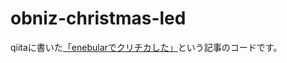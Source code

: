# obniz-christmas-led

qiitaに書いた[「enebularでクリチカした」](ttps://qiita.com/yskmjp/items/cdcffff84a25584a4418)という記事のコードです。

